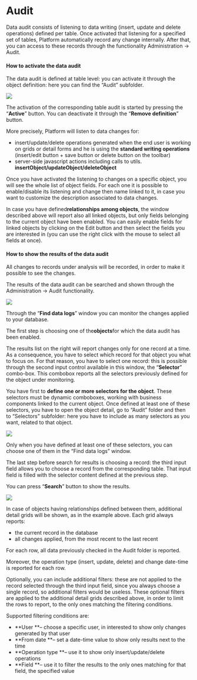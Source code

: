 # Audit

Data audit consists of listening to data writing \(insert, update and delete operations\) defined per table. Once activated that listening for a specified set of tables, Platform automatically record any change internally. After that, you can access to these records through the functionality Administration -&gt; Audit.

#### **How to activate the data audit**

The data audit is defined at table level: you can activate it through the object definition: here you can find the “Audit” subfolder.

[![](http://4wsplatform.org/wp-content/uploads/2018/01/audittable-1.png)](http://4wsplatform.org/wp-content/uploads/2018/01/audittable-1.png)

The activation of the corresponding table audit is started by pressing the “**Active**” button. You can deactivate it through the “**Remove definition**” button.

More precisely, Platform will listen to data changes for:

* insert/update/delete operations generated when the end user is working on grids or detail forms and he is using the
  **standard writing operations**
  \(insert/edit button + save button or delete button on the toolbar\)
* server-side javascript actions including calls to utils.
  **insertObject/updateObject/deleteObject**

Once you have activated the listening to changes on a specific object, you will see the whole list of object fields. For each one it is possible to enable/disable its listening and change then name linked to it, in case you want to customize the description associated to data changes.

In case you have defined**relationships among objects**, the window described above will report also all linked objects, but only fields belonging to the current object have been enabled. You can easily enable fields for linked objects by clicking on the Edit button and then select the fields you are interested in \(you can use the right click with the mouse to select all fields at once\).

#### **How to show the results of the data audit**

All changes to records under analysis will be recorded, in order to make it possible to see the changes.

The results of the data audit can be searched and shown through the Administration -&gt; Audit functionality.

[![](http://4wsplatform.org/wp-content/uploads/2018/01/searcha1.png)](http://4wsplatform.org/wp-content/uploads/2018/01/searcha1.png)

Through the “**Find data logs**” window you can monitor the changes applied to your database.

The first step is choosing one of the**objects**for which the data audit has been enabled.

The results list on the right will report changes only for one record at a time. As a consequence, you have to select which record for that object you what to focus on. For that reason, you have to select one record: this is possible through the second input control available in this window, the “**Selector**” combo-box. This combobox reports all the selectors previously defined for the object under monitoring.

You have first to **define one or more selectors for the object**. These selectors must be dynamic comboboxes, working with business components linked to the current object. Once defined at least one of these selectors, you have to open the object detail, go to “Audit” folder and then to “Selectors” subfolder: here you have to include as many selectors as you want, related to that object.

[![](http://4wsplatform.org/wp-content/uploads/2018/01/searcha2.png)](http://4wsplatform.org/wp-content/uploads/2018/01/searcha2.png)

Only when you have defined at least one of these selectors, you can choose one of them in the “Find data logs” window.

The last step before search for results is choosing a record: the third input field allows you to choose a record from the corresponding table. That input field is filled with the selector content defined at the previous step.

You can press “**Search**” button to show the results.

[![](http://4wsplatform.org/wp-content/uploads/2018/01/searcha3.png)](http://4wsplatform.org/wp-content/uploads/2018/01/searcha3.png)

In case of objects having relationships defined between them, additional detail grids will be shown, as in the example above. Each grid always reports:

* the current record in the database
* all changes applied, from the most recent to the last recent

For each row, all data previously checked in the Audit folder is reported.

Moreover, the operation type \(insert, update, delete\) and change date-time is reported for each row.

Optionally, you can include additional filters: these are not applied to the record selected through the third input field, since you always choose a single record, so additional filters would be useless. These optional filters are applied to the additional detail grids described above, in order to limit the rows to report, to the only ones matching the filtering conditions.

Supported filtering conditions are:

* **User **– choose a specific user, in interested to show only changes generated by that user
* **From date **– set a date-time value to show only results next to the time
* **Operation type **– use it to show only insert/update/delete operations
* **Field **– use it to filter the results to the only ones matching for that field, the specified value



